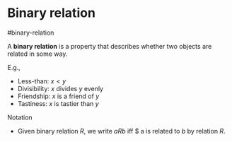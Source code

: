 # Binary relation

#binary-relation

A **binary relation** is a property that describes whether two objects are related in some way.

E.g.,
* Less-than: $x \lt y$ 
* Divisibility: $x$ divides $y$ evenly
* Friendship: $x$ is a friend of $y$
* Tastiness: $x$ is tastier than $y$

Notation
- Given binary relation $R$, we write $aRb$ iff $ a is related to $b$ by relation $R$.



